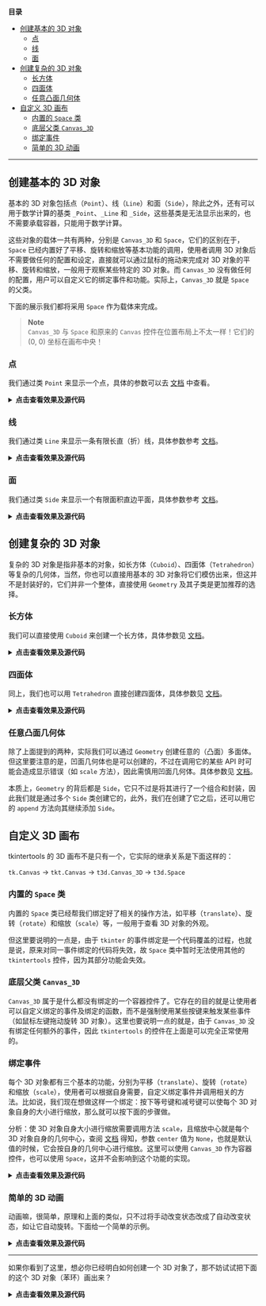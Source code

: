 **目录**

- [创建基本的 3D 对象](#创建基本的-3d-对象)
    - [点](#点)
    - [线](#线)
    - [面](#面)
- [创建复杂的 3D 对象](#创建复杂的-3d-对象)
    - [长方体](#长方体)
    - [四面体](#四面体)
    - [任意凸面几何体](#任意凸面几何体)
- [自定义 3D 画布](#自定义-3d-画布)
    - [内置的 `Space` 类](#内置的-space-类)
    - [底层父类 `Canvas_3D`](#底层父类-canvas_3d)
    - [绑定事件](#绑定事件)
    - [简单的 3D 动画](#简单的-3d-动画)

---

## 创建基本的 3D 对象

基本的 3D 对象包括点（`Point`）、线（`Line`）和面（`Side`），除此之外，还有可以用于数学计算的基类 `_Point`、`_Line` 和 `_Side`，这些基类是无法显示出来的，也不需要承载容器，只能用于数学计算。

这些对象的载体一共有两种，分别是 `Canvas_3D` 和 `Space`，它们的区别在于，`Space` 已经内置好了平移、旋转和缩放等基本功能的调用，使用者调用 3D 对象后不需要做任何的配置和设定，直接就可以通过鼠标的拖动来完成对 3D 对象的平移、旋转和缩放，一般用于观察某些特定的 3D 对象。而 `Canvas_3D` 没有做任何的配置，用户可以自定义它的绑定事件和功能。实际上，`Canvas_3D` 就是 `Space` 的父类。

下面的展示我们都将采用 `Space` 作为载体来完成。

> **Note**  
> `Canvas_3D` 与 `Space` 和原来的 `Canvas` 控件在位置布局上不太一样！它们的 (0, 0) 坐标在画布中央！

### 点

我们通过类 `Point` 来显示一个点，具体的参数可以去 [文档](./3D%20绘图子模块) 中查看。

<details><summary><b>点击查看效果及源代码</b></summary>

**效果图**

![png](../../images/3d_point.png)

**源代码**

```python
import tkintertools as tkt  # 引入基础模块
from tkintertools import tools_3d as t3d  # 引入 3d 子模块

root = tkt.Tk('3D', 1280, 720)  # 创建窗口
space = t3d.Space(root, 1280, 720, 0, 0)  # 创建空间

for x, r in zip([-100, 0, 100], ['00', '77', 'FF']):
    for y, g in zip([-100, 0, 100], ['00', '77', 'FF']):
        for z, b in zip([-100, 0, 100], ['00', '77', 'FF']):
            t3d.Point(space, [x, y, z], fill='#'+r+g+b, size=5)  # 创建点

space.space_sort()  # 给它们的空间位置排序以正确显示
root.mainloop()  # 消息事件循环
```

</details>

### 线

我们通过类 `Line` 来显示一条有限长直（折）线，具体参数参考 [文档](./3D%20绘图子模块)。

<details><summary><b>点击查看效果及源代码</b></summary>

**效果图**

![png](../../images/3d_line.png)

**源代码**

```python
import tkintertools as tkt  # 引入基础模块
from tkintertools import tools_3d as t3d  # 引入 3d 子模块

root = tkt.Tk('3D', 1280, 720)  # 创建窗口
space = t3d.Space(root, 1280, 720, 0, 0)  # 创建空间

for x, r in zip([-100, 0, 100], ['00', '77', 'FF']):
    for y, g in zip([-100, 0, 100], ['00', '77', 'FF']):
        for z, b in zip([-100, 0, 100], ['00', '77', 'FF']):
            t3d.Line(space, [0]*3, [x, y, z], fill='#'+r+g+b, width=3)  # 创建线

space.space_sort()  # 给它们的空间位置排序以正确显示
root.mainloop()  # 消息事件循环
```

</details>

### 面

我们通过类 `Side` 来显示一个有限面积直边平面，具体参数参考 [文档](./3D%20绘图子模块)。

<details><summary><b>点击查看效果及源代码</b></summary>

**效果图**

![png](../../images/3d_side.png)

**源代码**

```python
import itertools  # 组合数支持
import math  # 数学支持
import statistics  # 计算平均数

import tkintertools as tkt  # 引入基础模块
from tkintertools import tools_3d as t3d  # 引入 3d 子模块

root = tkt.Tk('3D', 1280, 720)  # 创建窗口
space = t3d.Space(root, 1280, 720, 0, 0)  # 创建空间

m = 200*math.sqrt(50-10*math.sqrt(5))/10
n = 200*math.sqrt(50+10*math.sqrt(5))/10
points = []  # 顶点列表
dis_side = 200 * (3*math.sqrt(3)+math.sqrt(15))/12 / \
    ((math.sqrt(10+2*math.sqrt(5)))/4)  # 面到中心的距离
count, color_lst = 0, ['00', '77', 'FF']  # 颜色可能值
color = ['#%s%s%s' % (r, g, b)  # 颜色列表
         for r in color_lst for g in color_lst for b in color_lst]

for i in m, -m:
    for j in n, -n:
        points.append([0, j, i])
        points.append([i, 0, j])
        points.append([j, i, 0])

for p in itertools.combinations(points, 3):  # 所有的顶点组合
    dis = math.hypot(*[statistics.mean(c[i] for c in p) for i in range(3)])
    if math.isclose(dis, dis_side):
        t3d.Side(space, *p, fill=color[count])  # 创建面
        count += 1

space.space_sort()  # 给它们的空间位置排序以正确显示
root.mainloop()  # 消息事件循环
```

</details>

## 创建复杂的 3D 对象

复杂的 3D 对象是指非基本的对象，如长方体（`Cuboid`）、四面体（`Tetrahedron`）等复杂的几何体，当然，你也可以直接用基本的 3D 对象将它们模仿出来，但这并不是封装好的，它们并非一个整体，直接使用 `Geometry` 及其子类是更加推荐的选择。

### 长方体

我们可以直接使用 `Cuboid` 来创建一个长方体，具体参数见 [文档](./3D%20绘图子模块)。

<details><summary><b>点击查看效果及源代码</b></summary>

**效果图**

![png](../../images/3d_cuboid.png)

**源代码**

```python
import tkintertools as tkt  # 引入基础模块
from tkintertools import tools_3d as t3d  # 引入 3d 子模块

root = tkt.Tk('3D', 1280, 720)  # 创建窗口
space = t3d.Space(root, 1280, 720, 0, 0)  # 创建空间

for a in -100, 0, 100:
    for b in -100, 0, 100:
        for c in -100, 0, 100:
            t3d.Cuboid(space, a-50, b-50, c-50, 100, 100, 100,  # 创建长（正）方体
                       color_up='white', color_down='yellow', color_left='red',
                       color_right='orange', color_front='blue', color_back='green')

space.space_sort()  # 给它们的空间位置排序以正确显示
root.mainloop()  # 消息事件循环
```

</details>

### 四面体

同上，我们也可以用 `Tetrahedron` 直接创建四面体，具体参数见 [文档](./3D%20绘图子模块)。

<details><summary><b>点击查看效果及源代码</b></summary>

**效果图**

![png](../../images/3d_tetrahedron.png)

**源代码**

```python
import math  # 数学支持

import tkintertools as tkt  # 引入基础模块
from tkintertools import tools_3d as t3d  # 引入 3d 子模块

root = tkt.Tk('3D', 1280, 720)  # 创建窗口
space = t3d.Space(root, 1280, 720, 0, 0)  # 创建空间

# 创建两个（正）四面体
t3d.Tetrahedron(space, [-100, 0, 0+10], [50, 50*math.sqrt(3), 0+10],
                [50, -50*math.sqrt(3), 0+10], [0, 0, 100*math.sqrt(2)+10],
                colors=['red', 'yellow', 'blue', 'green'])
t3d.Tetrahedron(space, [-100, 0, 0-10], [50, 50*math.sqrt(3), 0-10],
                [50, -50*math.sqrt(3), 0-10], [0, 0, -100*math.sqrt(2)-10],
                colors=['red', 'yellow', 'blue', 'green'])

space.space_sort()  # 给它们的空间位置排序以正确显示
root.mainloop()  # 消息事件循环
```

</details>

### 任意凸面几何体

除了上面提到的两种，实际我们可以通过 `Geometry` 创建任意的（凸面）多面体。但这里要注意的是，凹面几何体也是可以创建的，不过在调用它的某些 API 时可能会造成显示错误（如 `scale` 方法），因此需慎用凹面几何体。具体参数见 [文档](./3D%20绘图子模块)。

本质上，`Geometry` 的背后都是 `Side`，它只不过是将其进行了一个组合和封装，因此我们就是通过多个 `Side` 类创建它的，此外，我们在创建了它之后，还可以用它的 `append` 方法向其继续添加 `Side`。

## 自定义 3D 画布

tkintertools 的 3D 画布不是只有一个，它实际的继承关系是下面这样的：

`tk.Canvas` -> `tkt.Canvas` -> `t3d.Canvas_3D` -> `t3d.Space`

### 内置的 `Space` 类

内置的 `Space` 类已经帮我们绑定好了相关的操作方法，如平移（`translate`）、旋转（`rotate`）和缩放（`scale`）等，一般用于查看 3D 对象的外观。

但这里要说明的一点是，由于 `tkinter` 的事件绑定是一个代码覆盖的过程，也就是说，原来对同一事件绑定的代码将失效，故 `Space` 类中暂时无法使用其他的 `tkintertools` 控件，因为其部分功能会失效。

### 底层父类 `Canvas_3D`

`Canvas_3D` 属于是什么都没有绑定的一个容器控件了。它存在的目的就是让使用者可以自定义绑定的事件及绑定的函数，而不是强制使用某些按键来触发某些事件（如鼠标左键拖动旋转 3D 对象）。这里也要说明一点的就是，由于 `Canvas_3D` 没有绑定任何额外的事件，因此 `tkintertools` 的控件在上面是可以完全正常使用的。

### 绑定事件

每个 3D 对象都有三个基本的功能，分别为平移（`translate`）、旋转（`rotate`）和缩放（`scale`），使用者可以根据自身需要，自定义绑定事件并调用相关的方法。比如说，我们现在想做这样一个绑定：按下等号键和减号键可以使每个 3D 对象自身的大小进行缩放，那么就可以按下面的步骤做。

分析：使 3D 对象自身大小进行缩放需要调用方法 `scale`，且缩放中心就是每个 3D 对象自身的几何中心，查阅 [文档]((./3D%20绘图子模块)) 得知，参数 `center` 值为 `None`，也就是默认值的时候，它会按自身的几何中心进行缩放。这里可以使用 `Canvas_3D` 作为容器控件，也可以使用 `Space`，这并不会影响到这个功能的实现。

<details><summary><b>点击查看效果及源代码</b></summary>

**效果图**

![png](../../images/3d_bind.png)

**源代码**

```python
import tkintertools as tkt  # 引入基础模块
from tkintertools import tools_3d as t3d  # 引入 3d 子模块

root = tkt.Tk('3D', 1280, 720)  # 创建窗口
space = t3d.Space(root, 1280, 720, 0, 0)  # 创建空间

for a in -100, 0, 100:
    for b in -100, 0, 100:
        for c in -100, 0, 100:
            t3d.Cuboid(space, a-50, b-50, c-50, 100, 100, 100,  # 创建正方体
                       color_up='white', color_down='yellow', color_left='red',
                       color_right='orange', color_front='blue', color_back='green')
space.space_sort()  # 空间位置排序，以正确显示


def scale(event):
    """ 缩放事件 """
    k = 1.05 if event.keysym == 'equal' else 0.95 if event.keysym == 'minus' else 1  # 缩放比率
    for geo in space.geos():  # 遍历所有的几何体（不包括基本 3D 对象）
        geo.scale(k, k, k)  # 缩放
        geo.update()  # 更新改对象的实际画面
    space.space_sort()  # 空间前后位置排序


root.bind('<Key-equal>', scale)  # 绑定等号按键
root.bind('<Key-minus>', scale)  # 绑定减号按键
root.mainloop()  # 消息事件循环
```

</details>

### 简单的 3D 动画

动画嘛，很简单，原理和上面的类似，只不过将手动改变状态改成了自动改变状态，如让它自动旋转。下面给一个简单的示例。

<details><summary><b>点击查看效果及源代码</b></summary>

**效果图**

![gif](../../images/3d_animation.gif)

**源代码**

```python
import math  # 数学支持

import tkintertools as tkt  # 引入基础模块
from tkintertools import tools_3d as t3d  # 引入 3d 子模块

root = tkt.Tk('3D', 1280, 720)  # 创建窗口
space = t3d.Space(root, 1280, 720, 0, 0)  # 创建空间

# 创建两个（正）四面体
t1 = t3d.Tetrahedron(
    space, [-100, 0, 0+10], [50, 50*math.sqrt(3), 0+10],
    [50, -50*math.sqrt(3), 0+10], [0, 0, 100*math.sqrt(2)+10],
    colors=['red', 'yellow', 'blue', 'green'])
t2 = t3d.Tetrahedron(
    space, [-100, 0, 0-10], [50, 50*math.sqrt(3), 0-10],
    [50, -50*math.sqrt(3), 0-10], [0, 0, -100*math.sqrt(2)-10],
    colors=['red', 'yellow', 'blue', 'green'])


def spin():
    """ 自动旋转 """
    t1.rotate(dz=0.01)
    t2.rotate(dz=0.01)


def floating(value):
    """ 上下浮动 """
    t1.translate(dz=math.sin(value))
    t2.translate(dz=math.sin(value))


def animation(value=0):
    """ 形成动画 """
    spin()
    floating(value)
    space.space_sort()  # 给它们的空间位置排序以正确显示
    t1.update()
    t2.update()
    space.after(10, animation, value+math.pi/60)


animation()
root.mainloop()  # 消息事件循环
```

</details>

---

如果你看到了这里，想必你已经明白如何创建一个 3D 对象了，那不妨试试把下面的这个 3D 对象（苯环）画出来？

<details><summary><b>点击查看效果及源代码</b></summary>

**效果图**

![png](../../images/3d_test.png)

**源代码**

```python
import math  # 数学支持

import tkintertools as tkt  # 引入基础模块
from tkintertools import tools_3d as t3d  # 引入 3d 子模块

root = tkt.Tk('3D', 1280, 720)  # 创建窗口
space = t3d.Space(root, 1280, 720, 0, 0)  # 创建空间
last_point = [0, 100*math.cos(-math.pi/3), 100*math.sin(-math.pi/3)]
color_lst = ['red', 'orange', 'yellow', 'green', 'blue', 'purple']
color_lst += color_lst

for i in range(6):
    rad = i*math.pi/3
    next_point = [0, 100*math.cos(rad), 100*math.sin(rad)]
    point_h2 = [0, 150*math.cos(rad), 150*math.sin(rad)]
    t3d.Line(space, last_point, next_point, width=3, fill=color_lst[i])
    t3d.Line(space, next_point, point_h2, width=3, fill=color_lst[i+1])
    t3d.Point(space, last_point, size=20, fill=color_lst[i+2])
    t3d.Point(space, point_h2, size=10, fill=color_lst[i+3])
    last_point = next_point

space.space_sort()  # 给它们的空间位置排序以正确显示
root.mainloop()  # 消息事件循环
```

</details>
